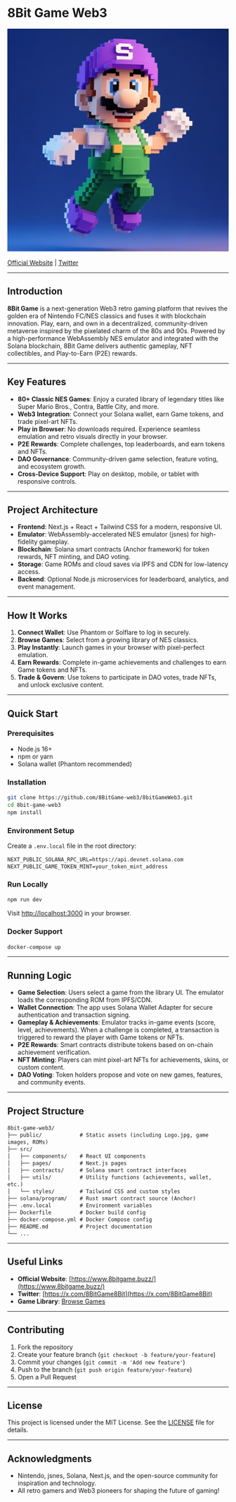 # 8Bit Game Web3

![8Bit Game Logo](Logo.jpg)

[Official Website](https://www.8bitgame.buzz/) | [Twitter](https://x.com/8BitGame8Bit)

---

## Introduction

**8Bit Game** is a next-generation Web3 retro gaming platform that revives the golden era of Nintendo FC/NES classics and fuses it with blockchain innovation. Play, earn, and own in a decentralized, community-driven metaverse inspired by the pixelated charm of the 80s and 90s. Powered by a high-performance WebAssembly NES emulator and integrated with the Solana blockchain, 8Bit Game delivers authentic gameplay, NFT collectibles, and Play-to-Earn (P2E) rewards.

---

## Key Features

- **80+ Classic NES Games**: Enjoy a curated library of legendary titles like Super Mario Bros., Contra, Battle City, and more.
- **Web3 Integration**: Connect your Solana wallet, earn Game tokens, and trade pixel-art NFTs.
- **Play in Browser**: No downloads required. Experience seamless emulation and retro visuals directly in your browser.
- **P2E Rewards**: Complete challenges, top leaderboards, and earn tokens and NFTs.
- **DAO Governance**: Community-driven game selection, feature voting, and ecosystem growth.
- **Cross-Device Support**: Play on desktop, mobile, or tablet with responsive controls.

---

## Project Architecture

- **Frontend**: Next.js + React + Tailwind CSS for a modern, responsive UI.
- **Emulator**: WebAssembly-accelerated NES emulator (jsnes) for high-fidelity gameplay.
- **Blockchain**: Solana smart contracts (Anchor framework) for token rewards, NFT minting, and DAO voting.
- **Storage**: Game ROMs and cloud saves via IPFS and CDN for low-latency access.
- **Backend**: Optional Node.js microservices for leaderboard, analytics, and event management.

---

## How It Works

1. **Connect Wallet**: Use Phantom or Solflare to log in securely.
2. **Browse Games**: Select from a growing library of NES classics.
3. **Play Instantly**: Launch games in your browser with pixel-perfect emulation.
4. **Earn Rewards**: Complete in-game achievements and challenges to earn Game tokens and NFTs.
5. **Trade & Govern**: Use tokens to participate in DAO votes, trade NFTs, and unlock exclusive content.

---

## Quick Start

### Prerequisites
- Node.js 16+
- npm or yarn
- Solana wallet (Phantom recommended)

### Installation
```bash
git clone https://github.com/8BitGame-web3/8bitGameWeb3.git
cd 8bit-game-web3
npm install
```

### Environment Setup
Create a `.env.local` file in the root directory:
```
NEXT_PUBLIC_SOLANA_RPC_URL=https://api.devnet.solana.com
NEXT_PUBLIC_GAME_TOKEN_MINT=your_token_mint_address
```

### Run Locally
```bash
npm run dev
```
Visit [http://localhost:3000](http://localhost:3000) in your browser.

### Docker Support
```bash
docker-compose up
```

---

## Running Logic

- **Game Selection**: Users select a game from the library UI. The emulator loads the corresponding ROM from IPFS/CDN.
- **Wallet Connection**: The app uses Solana Wallet Adapter for secure authentication and transaction signing.
- **Gameplay & Achievements**: Emulator tracks in-game events (score, level, achievements). When a challenge is completed, a transaction is triggered to reward the player with Game tokens or NFTs.
- **P2E Rewards**: Smart contracts distribute tokens based on on-chain achievement verification.
- **NFT Minting**: Players can mint pixel-art NFTs for achievements, skins, or custom content.
- **DAO Voting**: Token holders propose and vote on new games, features, and community events.

---

## Project Structure

```
8bit-game-web3/
├── public/            # Static assets (including Logo.jpg, game images, ROMs)
├── src/
│   ├── components/    # React UI components
│   ├── pages/         # Next.js pages
│   ├── contracts/     # Solana smart contract interfaces
│   ├── utils/         # Utility functions (achievements, wallet, etc.)
│   └── styles/        # Tailwind CSS and custom styles
├── solana/program/    # Rust smart contract source (Anchor)
├── .env.local         # Environment variables
├── Dockerfile         # Docker build config
├── docker-compose.yml # Docker Compose config
├── README.md          # Project documentation
└── ...
```

---

## Useful Links

- **Official Website**: [https://www.8bitgame.buzz/](https://www.8bitgame.buzz/)
- **Twitter**: [https://x.com/8BitGame8Bit](https://x.com/8BitGame8Bit)
- **Game Library**: [Browse Games](https://www.8bitgame.buzz/#games)

---

## Contributing

1. Fork the repository
2. Create your feature branch (`git checkout -b feature/your-feature`)
3. Commit your changes (`git commit -m 'Add new feature'`)
4. Push to the branch (`git push origin feature/your-feature`)
5. Open a Pull Request

---

## License

This project is licensed under the MIT License. See the [LICENSE](LICENSE) file for details.

---

## Acknowledgments

- Nintendo, jsnes, Solana, Next.js, and the open-source community for inspiration and technology.
- All retro gamers and Web3 pioneers for shaping the future of gaming! 
